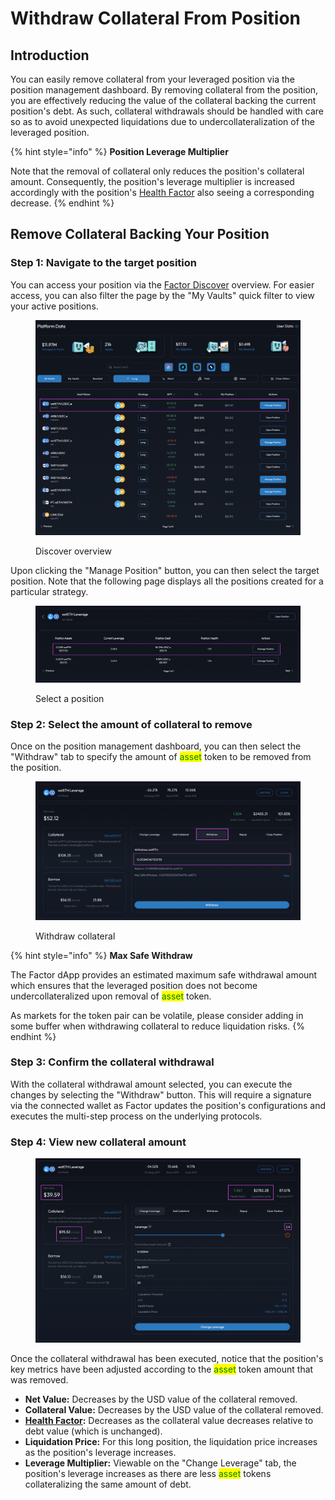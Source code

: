 # Withdraw Collateral From Position

## Introduction

You can easily remove collateral from your leveraged position via the position management dashboard. By removing collateral from the position, you are effectively reducing the value of the collateral backing the current position's debt. As such, collateral withdrawals should be handled with care so as to avoid unexpected liquidations due to undercollateralization of the leveraged position.

{% hint style="info" %}
**Position Leverage Multiplier**

Note that the removal of collateral only reduces the position's collateral amount. Consequently, the position's leverage multiplier is increased accordingly with the position's [Health Factor](../../../getting-started/glossary.md#health-factor) also seeing a corresponding decrease.
{% endhint %}

## Remove Collateral Backing Your Position

### Step 1: Navigate to the target position

You can access your position via the [Factor Discover](https://app.factor.fi/discover) overview. For easier access, you can also filter the page by the "My Vaults" quick filter to view your active positions.

<figure><img src="../../../.gitbook/assets/Discover_Leverage_ViewExisting.png" alt=""><figcaption><p>Discover overview</p></figcaption></figure>

Upon clicking the "Manage Position" button, you can then select the target position. Note that the following page displays all the positions created for a particular strategy.

<figure><img src="../../../.gitbook/assets/Discover_Leverage_SelectPosition.png" alt=""><figcaption><p>Select a position</p></figcaption></figure>

### Step 2: Select the amount of collateral to remove

Once on the position management dashboard, you can then select the "Withdraw" tab to specify the amount of <mark style="color:green;">asset</mark> token to be removed from the position.

<figure><img src="../../../.gitbook/assets/Discover_Leverage_Withdraw.png" alt=""><figcaption><p>Withdraw collateral</p></figcaption></figure>

{% hint style="info" %}
**Max Safe Withdraw**

The Factor dApp provides an estimated maximum safe withdrawal amount which ensures that the leveraged position does not become undercollateralized upon removal of <mark style="color:green;">asset</mark> token.

As markets for the token pair can be volatile, please consider adding in some buffer when withdrawing collateral to reduce liquidation risks.
{% endhint %}

### Step 3: Confirm the collateral withdrawal

With the collateral withdrawal amount selected, you can execute the changes by selecting the "Withdraw" button. This will require a signature via the connected wallet as Factor updates the position's configurations and executes the multi-step process on the underlying protocols.

### Step 4: View new collateral amount

<figure><img src="../../../.gitbook/assets/Discover_Leverage_WtihdrawSuccess.png" alt=""><figcaption></figcaption></figure>

Once the collateral withdrawal has been executed, notice that the position's key metrics have been adjusted according to the <mark style="color:green;">asset</mark> token amount that was removed.

* **Net Value:** Decreases by the USD value of the collateral removed.
* **Collateral Value:** Decreases by the USD value of the collateral removed.
* [**Health Factor**](../../../getting-started/glossary.md#health-factor)**:** Decreases as the collateral value decreases relative to debt value (which is unchanged).
* **Liquidation Price:** For this long position, the liquidation price increases as the position's leverage increases.
* **Leverage Multiplier:** Viewable on the "Change Leverage" tab, the position's leverage increases as there are less <mark style="color:green;">asset</mark> tokens collateralizing the same amount of debt.
